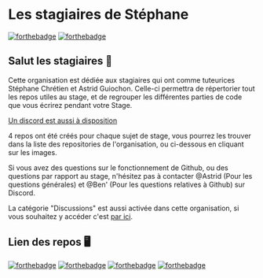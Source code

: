 # Les stagiaires de Stéphane

[![forthebadge](https://benjamin-s.fr/images/by-les-stagiaires.svg)](https://forthebadge.com) [![forthebadge](https://benjamin-s.fr/images/for-stephane.svg)](https://sites.google.com/site/stephanegchretien/home)
## Salut les stagiaires 👋

Cette organisation est dédiée aux stagiaires qui ont comme tuteurices Stéphane Chrétien et Astrid Guiochon.
Celle-ci permettra de répertorier tout les repos utiles au stage, et de regrouper les différentes parties de code que vous écrirez pendant votre Stage.

[Un discord est aussi à disposition](https://discord.gg/KVT8KkfcqN)

4 repos ont été créés pour chaque sujet de stage, vous pourrez les trouver dans la liste des repositories de l'organisation, ou ci-dessous en cliquant sur les images.

Si vous avez des questions sur le fonctionnement de Github, ou des questions par rapport au stage, n'hésitez pas à contacter @Astrid (Pour les questions générales) et  @Ben' (Pour les questions relatives à Github) sur Discord.

La catégorie "Discussions" est aussi activée dans cette organisation, si vous souhaitez y accéder c'est [par ici](https://github.com/orgs/LesAdorateursDeStephane/discussions/c).

## Lien des repos :desktop_computer:


[![forthebadge](https://benjamin-s.fr/images/repo-tweets.svg)](https://github.com/LesAdorateursDeStephane/Stage-TweetsNMF)
[![forthebadge](https://benjamin-s.fr/images/repo-mouvement-oculaires.svg)](https://github.com/LesAdorateursDeStephane/Stage-MouvementOculaires)
[![forthebadge](https://benjamin-s.fr/images/repo-covid.svg)](https://github.com/LesAdorateursDeStephane/Stage-AnalyseCovid)
[![forthebadge](https://benjamin-s.fr/images/repo-cross-fit.svg)](https://github.com/LesAdorateursDeStephane/Stage-CrossFitSignature)
